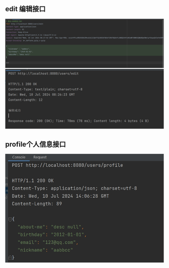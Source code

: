 ## edit 编辑接口
![edit-request.png](data%2Fedit-request.png)
![edit_response.png](data%2Fedit_response.png)

## profile个人信息接口
![profile_response.png](data%2Fprofile_response.png)

